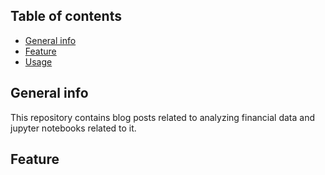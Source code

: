 ## Table of contents
* [General info](#general-info)
* [Feature](#Feature)
* [Usage](#Usage)

## General info
This repository contains blog posts related to analyzing financial data and jupyter notebooks related to it.
	
## Feature

